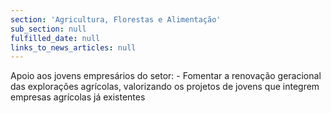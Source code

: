 ```yaml
---
section: 'Agricultura, Florestas e Alimentação'
sub_section: null
fulfilled_date: null
links_to_news_articles: null
---
```


Apoio aos jovens empresários do setor: - Fomentar a renovação geracional das explorações agrícolas, valorizando os projetos de jovens que integrem empresas agrícolas já existentes